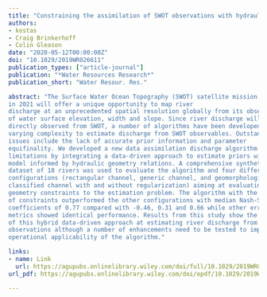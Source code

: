 ```yaml
---
title: "Constraining the assimilation of SWOT observations with hydraulic geometry relations"
authors:
- kostas
- Craig Brinkerhoff
- Colin Gleason
date: "2020-05-12T00:00:00Z"
doi: "10.1029/2019WR026611"
publication_types: ["article-journal"]
publication: "*Water Resources Research*"
publication_short: "Water Resour. Res."

abstract: "The Surface Water Ocean Topography (SWOT) satellite mission expected to launch
in 2021 will offer a unique opportunity to map river
discharge at an unprecedented spatial resolution globally from its observations
of water surface elevation, width and slope. Since river discharge will not be
directly observed from SWOT, a number of algorithms have been developed with
varying complexity to estimate discharge from SWOT observables. Outstanding
issues include the lack of accurate prior information and parameter
equifinality. We developed a new data assimilation discharge algorithm that aimed to overcome these
limitations by integrating a data-driven approach to estimate priors with a
model informed by hydraulic geometry relations. A comprehensive synthetic
dataset of 18 rivers was used to evaluate the algorithm and four different
configurations (rectangular channel, generic channel, and geomorphologically
classified channel with and without regularization) aiming at evaluating the impact of progressively adding hydraulic
geometry constraints to the estimation problem. The algorithm with the full set
of constraints outperformed the other configurations with median Nash-Sutcliffe
coefficients of 0.77 compared with -0.46, 0.31 and 0.66 while other error
metrics showed identical performance. Results from this study show the promise
of this hybrid data-driven approach at estimating river discharge from SWOT
observations although a number of enhancements need to be tested to improve the
operational applicability of the algorithm."

links:
- name: Link
  url: https://agupubs.onlinelibrary.wiley.com/doi/full/10.1029/2019WR026611
url_pdf: https://agupubs.onlinelibrary.wiley.com/doi/epdf/10.1029/2019WR026611

---
```

